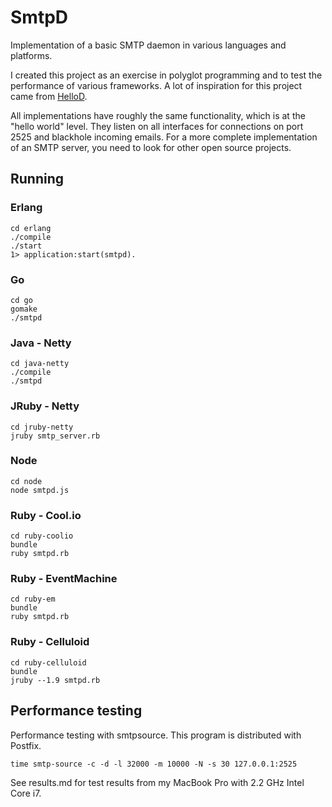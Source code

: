 # SmtpD

Implementation of a basic SMTP daemon in various languages and platforms.

I created this project as an exercise in polyglot programming and to test the performance of various frameworks. A lot of inspiration for this project came from [HelloD](https://github.com/carbonfive/hellod).

All implementations have roughly the same functionality, which is at the "hello world" level. They listen on all interfaces for connections on port 2525 and blackhole incoming emails. For a more complete implementation of an SMTP server, you need to look for other open source projects.

## Running

### Erlang

    cd erlang
    ./compile
    ./start
    1> application:start(smtpd).
    
### Go

    cd go
    gomake
    ./smtpd

### Java - Netty

    cd java-netty
    ./compile
    ./smtpd

### JRuby - Netty

    cd jruby-netty
    jruby smtp_server.rb
    
### Node

    cd node
    node smtpd.js

### Ruby - Cool.io

    cd ruby-coolio
    bundle
    ruby smtpd.rb

### Ruby - EventMachine

    cd ruby-em
    bundle
    ruby smtpd.rb

### Ruby - Celluloid

    cd ruby-celluloid
    bundle
    jruby --1.9 smtpd.rb

## Performance testing

Performance testing with smtpsource. This program is distributed with Postfix.

    time smtp-source -c -d -l 32000 -m 10000 -N -s 30 127.0.0.1:2525

See results.md for test results from my MacBook Pro with 2.2 GHz Intel Core i7.
